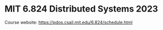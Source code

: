 # MIT 6.824 Distributed Systems 2023

Course website: https://pdos.csail.mit.edu/6.824/schedule.html

